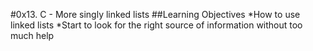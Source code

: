 #0x13. C - More singly linked lists
##Learning Objectives
*How to use linked lists
*Start to look for the right source of information without too much help
